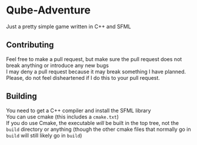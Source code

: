 # Qube-Adventure
Just a pretty simple game written in C++ and SFML

## Contributing
Feel free to make a pull request, but make sure the pull request does not break anything or introduce any new bugs\
I may deny a pull request because it may break something I have planned. Please, do not feel disheartened if I do this to your pull request. 

## Building
You need to get a C++ compiler and install the SFML library\
You can use cmake (this includes a `cmake.txt`)\
If you do use Cmake, the executable *will* be built in the top tree, not the `build` directory or anything (though the other cmake files that normally go in `build` will still likely go in `build`)